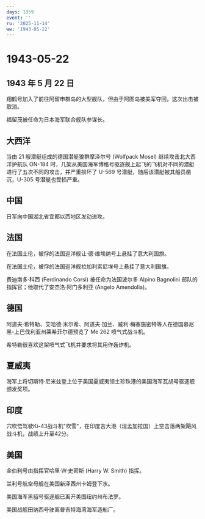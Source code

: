 ```yaml
---
days: 1359
event: ''
ru: '2025-11-14'
ww: '1943-05-22'
---
```


# 1943-05-22

## 1943 年 5 月 22 日

翔鹤号加入了前往阿留申群岛的大型舰队，但由于阿图岛被美军夺回，这次出击被取消。

福留茂被任命为日本海军联合舰队参谋长。

## 大西洋

当由 21 艘潜艇组成的德国潜艇狼群摩泽尔号 (Wolfpack Mosel)
继续攻击北大西洋护航队 ON-184
时，几架从美国海军博格号驱逐舰上起飞的飞机对不同的潜艇进行了五次不同的攻击，并严重损坏了
U-569 号潜艇，随后该潜艇被其船员凿沉，U-305 号潜艇也受损严重。

## 中国

日军向中国湖北省宜都以西地区发动进攻。

## 法国

在法国土伦，被俘的法国巡洋舰让·德·维埃纳号上悬挂了意大利国旗。

在法国土伦，被俘的法国巡洋舰拉加利索尼埃号上悬挂了意大利国旗。

费迪南多·科西 (Ferdinando Corsi) 被任命为法国波尔多 Alpino Bagnolini
部队的指挥官；他取代了安杰洛·阿门多利亚 (Angelo Amendolia)。

## 德国

阿道夫·希特勒、艾哈德·米尔希、阿道夫·加兰、威利·梅塞施密特等人在德国慕尼黑-上巴伐利亚州莱希菲尔德预览了
Me 262 喷气式战斗机。

希特勒很喜欢这架喷气式飞机并要求将其用作轰炸机。

## 夏威夷

海军上将切斯特·尼米兹登上位于美国夏威夷领土珍珠港的美国海军瓦胡号驱逐舰颁发奖项。

## 印度

穴吹悟驾驶Ki-43战斗机"吹雪"，在印度吉大港（现孟加拉国）上空击落两架飓风战斗机，战绩上升至42分。

## 美国

金伯利号由指挥官哈里·W·史密斯 (Harry W. Smith) 指挥。

兰利号航空母舰在美国新泽西州卡姆登下水。

美国海军黑貂号驱逐舰已离开美国纽约州布法罗。

美国战舰田纳西号驶离普吉特海湾海军造船厂。